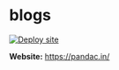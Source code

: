 # blogs
[![Deploy site](https://github.com/pandaind/blogs/actions/workflows/publish.yaml/badge.svg)](https://github.com/pandaind/blogs/actions/workflows/publish.yaml)

**Website:** https://pandac.in/
